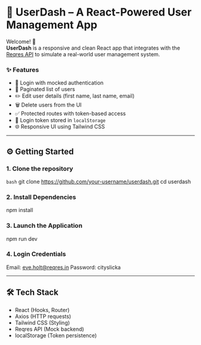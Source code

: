 # 🚀 UserDash – A React-Powered User Management App

Welcome! 👋  
**UserDash** is a responsive and clean React app that integrates with the [Reqres API](https://reqres.in/) to simulate a real-world user management system.

### ✨ Features
- 🔐 Login with mocked authentication
- 👤 Paginated list of users
- ✏️ Edit user details (first name, last name, email)
- 🗑️ Delete users from the UI
- ✅ Protected routes with token-based access
- 💾 Login token stored in `localStorage`
- 🌐 Responsive UI using Tailwind CSS

---

## ⚙️ Getting Started

### 1. Clone the repository
```bash```
git clone https://github.com/your-username/userdash.git
cd userdash

### 2. Install Dependencies
npm install

### 3. Launch the Application
npm run dev

### 4. Login Credentials
Email:    eve.holt@reqres.in
Password: cityslicka

---
## 🛠️ Tech Stack
- React (Hooks, Router)
- Axios (HTTP requests)
- Tailwind CSS (Styling)
- Reqres API (Mock backend)
- localStorage (Token persistence)
